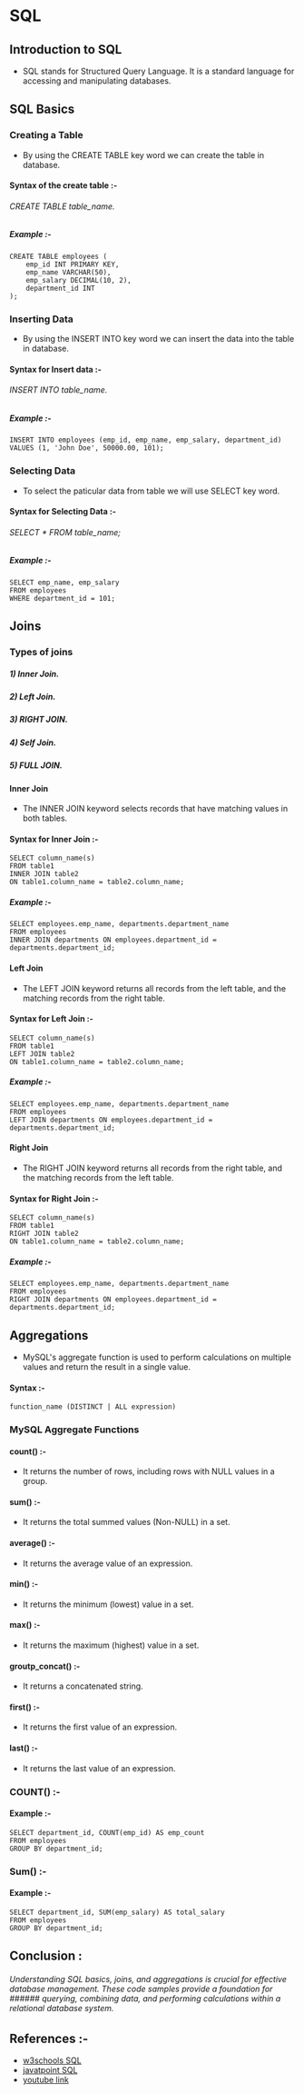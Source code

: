 # SQL
## Introduction to SQL
* SQL stands for Structured Query Language. It is a standard language for accessing and manipulating databases.
## SQL Basics
### Creating a Table
* By using the CREATE TABLE key word we can create the table in database.
#### Syntax of the create table :-
###### CREATE TABLE table_name.
##### Example :- 
```
CREATE TABLE employees (
    emp_id INT PRIMARY KEY,
    emp_name VARCHAR(50),
    emp_salary DECIMAL(10, 2),
    department_id INT
);
```
### Inserting Data
*  By using the INSERT INTO key word we can insert the data into the table in database.
#### Syntax for Insert data :-
###### INSERT INTO table_name.
##### Example :-
```
INSERT INTO employees (emp_id, emp_name, emp_salary, department_id)
VALUES (1, 'John Doe', 50000.00, 101);
```
### Selecting Data
* To select the paticular data from table we will use SELECT key word.
#### Syntax for Selecting Data :- 
###### SELECT * FROM table_name;
##### Example :-
```
SELECT emp_name, emp_salary
FROM employees
WHERE department_id = 101;
```

## Joins
### Types of joins
##### 1) Inner Join.
##### 2) Left Join.
##### 3) RIGHT JOIN.
##### 4) Self Join.
##### 5) FULL JOIN.

#### Inner Join
* The INNER JOIN keyword selects records that have matching values in both tables.
#### Syntax for Inner Join :-
```
SELECT column_name(s)
FROM table1
INNER JOIN table2
ON table1.column_name = table2.column_name;
```
##### Example :-
```
SELECT employees.emp_name, departments.department_name
FROM employees
INNER JOIN departments ON employees.department_id = departments.department_id;
```
#### Left Join
* The LEFT JOIN keyword returns all records from the left table, and the matching records from the right table.
#### Syntax for Left Join :-
```
SELECT column_name(s)
FROM table1
LEFT JOIN table2
ON table1.column_name = table2.column_name;
```
 ##### Example :-
 ```
SELECT employees.emp_name, departments.department_name
FROM employees
LEFT JOIN departments ON employees.department_id = departments.department_id;
```
#### Right Join
* The RIGHT JOIN keyword returns all records from the right table, and the matching records from the left table.
#### Syntax for Right Join :-
```
SELECT column_name(s)
FROM table1
RIGHT JOIN table2
ON table1.column_name = table2.column_name;
```
##### Example :-
 ```
SELECT employees.emp_name, departments.department_name
FROM employees
RIGHT JOIN departments ON employees.department_id = departments.department_id;
```

## Aggregations
* MySQL's aggregate function is used to perform calculations on multiple values and return the result in a single value.
#### Syntax :-
```
function_name (DISTINCT | ALL expression)
```
### MySQL Aggregate Functions 
#### count() :-	
* It returns the number of rows, including rows with NULL values in a group.
#### sum() :-	
* It returns the total summed values (Non-NULL) in a set.
#### average() :-
* It returns the average value of an expression.
#### min() :-	
* It returns the minimum (lowest) value in a set.
#### max() :-	
* It returns the maximum (highest) value in a set.
#### groutp_concat() :-	
* It returns a concatenated string.
#### first() :-	
* It returns the first value of an expression.
#### last()	:-
* It returns the last value of an expression.
### COUNT() :-
#### Example :-
```
SELECT department_id, COUNT(emp_id) AS emp_count
FROM employees
GROUP BY department_id;
```
### Sum() :-
#### Example :-
```
SELECT department_id, SUM(emp_salary) AS total_salary
FROM employees
GROUP BY department_id;
```
## Conclusion :
###### Understanding SQL basics, joins, and aggregations is crucial for effective database management. These code samples provide a foundation for ###### querying, combining data, and performing calculations within a relational database system.

## References :-
* [w3schools SQL](https://www.w3schools.com/sql/default.asp)
* [javatpoint SQL](https://www.javatpoint.com/mysql-tutorial)
* [youtube link](https://www.youtube.com/watch?v=hlGoQC332VM)

















